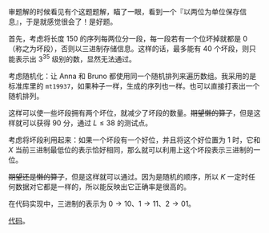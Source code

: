 审题解的时候看见有个这题题解，瞄了一眼，看到一个『以两位为单位保存信息』，于是就感觉很会了！是好题。

首先，考虑将长度 $150$ 的序列每两位分一段，每一段若有一个位坏掉就都是 $0$（称之为坏段），否则以三进制存储信息。这样的话，最多能有 $40$ 个坏段，则只能表示出 $3^{35}$ 级别的数，显然无法通过。

考虑随机化：让 Anna 和 Bruno 都使用同一个随机排列来遍历数组。我采用的是标准库里的 `mt19937`，如果种子一样，生成的序列也一样。也可以直接打表出一个随机排列。

这样可以使一些坏段拥有两个坏位，就减少了坏段的数量。~~期望懒的算了~~，但是这样就可以获得 $90$ 分，通过 $L \le 38$ 的测试点。

考虑将坏段利用起来：如果一个坏段有一个好位，并且将这个好位置为 $1$ 时，它和 $X$ 当前三进制最低位的表示恰好相同，那么就可以利用上这个坏段表示三进制的一位。

~~期望还是懒的算了~~，但是这样就可以通过。因为是随机的顺序，所以 $K$ 一定时任何数据对它都是一样的，所以能反映出它正确率是很高的。

在代码实现中，三进制的表示为 $0 \to 10$、$1 \to 11$、$2 \to 01$。

[代码](https://qoj.ac/submission/100008)。